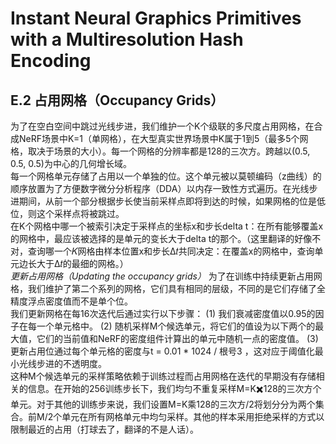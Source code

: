 # Instant Neural Graphics Primitives with a Multiresolution Hash Encoding


## E.2 占用网格（Occupancy Grids）
为了在空白空间中跳过光线步进，我们维护一个K个级联的多尺度占用网格，在合成NeRF场景中K=1（单网格），在大型真实世界场景中K属于1到5（最多5个网格，取决于场景的大小）。每一个网格的分辨率都是128的三次方。跨越以(0.5, 0.5, 0.5)为中心的几何增长域[](这里还有个值)。  
每一个网格单元存储了占用以一个单独的位。这个单元被以莫顿编码（z曲线）的顺序放置为了方便数字微分分析程序（DDA）以内存一致性方式遍历。在光线步进期间，从前一个部分根据步长使当前采样点即将到达的时候，如果网格的位是低位，则这个采样点将被跳过。  
在K个网格中哪一个被索引决定于采样点的坐标x和步长delta t：在所有能够覆盖x的网格中，最应该被选择的是单元的变长大于delta t的那个。（这里翻译的好像不对，查询哪一个𝐾网格由样本位置x和步长Δ𝑡共同决定：在覆盖x的网格中，查询单元边长大于Δ𝑡的最细的网格。）  
*更新占用网格（Updating the occupancy grids）* 为了在训练中持续更新占用网格，我们维护了第二个系列的网格，它们具有相同的层级，不同的是它们存储了全精度浮点密度值而不是单个位。  
我们更新网格在每16次迭代后通过实行以下步骤：
(1) 我们衰减密度值以0.95的因子在每一个单元格中。
(2) 随机采样M个候选单元，将它们的值设为以下两个的最大值，它们的当前值和NeRF的密度组件计算出的单元中随机一点的密度值。
(3) 更新占用位通过每个单元格的密度与t = 0.01 * 1024 / 根号3 ，这对应于阈值化最小光线步进的不透明度。  
这种M个候选单元的采样策略依赖于训练过程而占用网格在迭代的早期没有存储相关的信息。在开始的256训练步长下，我们均匀不重复采样M=K✖️128的三次方个单元。对于其他的训练步来说，我们设置M=K乘128的三次方/2将划分分为两个集合。前M/2个单元在所有网格单元中均匀采样。其他的样本采用拒绝采样的方式以限制最近的占用（打球去了，翻译的不是人话）。